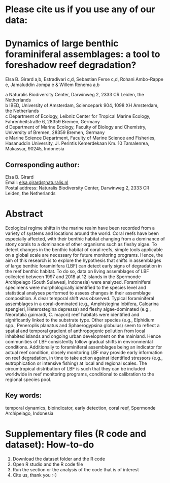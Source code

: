 # Please cite us if you use any of our data: 



# Dynamics of large benthic foraminiferal assemblages: a tool to foreshadow reef degradation?

Elsa B. Girard a,b, Estradivari c,d, Sebastian Ferse c,d, Rohani Ambo-Rappe e, Jamaluddin Jompa e & Willem Renema a,b

a Naturalis Biodiversity Center, Darwinweg 2, 2333 CR Leiden, the Netherlands\
b IBED, University of Amsterdam, Sciencepark 904, 1098 XH Amsterdam, the Netherlands\
c Department of Ecology, Leibniz Center for Tropical Marine Ecology, Fahrenheitstraße 6, 28359 Bremen, Germany\
d Department of Marine Ecology, Faculty of Biology and Chemistry, University of Bremen, 28359 Bremen, Germany\
e Marine Science Department, Faculty of Marine Science and Fisheries, Hasanuddin University, Jl. Perintis Kemerdekaan Km. 10 Tamalenrea, Makassar, 90245, Indonesia

## Corresponding author: 
Elsa B. Girard\
Email: elsa.girard@naturalis.nl\
Postal address: Naturalis Biodiversity Center, Darwinweg 2, 2333 CR Leiden, the Netherlands

# Abstract

Ecological regime shifts in the marine realm have been recorded from a variety of systems and locations around the world. Coral reefs have been especially affected, with their benthic habitat changing from a dominance of stony corals to a dominance of other organisms such as fleshy algae. To detect changes in the benthic habitat of coral reefs, simple tools applicable on a global scale are necessary for future monitoring programs. Hence, the aim of this research is to explore the hypothesis that shifts in assemblages of large benthic foraminifera (LBF) can detect early signs of degradation in the reef benthic habitat. To do so, data on living assemblages of LBF collected between 1997 and 2018 at 12 islands in the Spermonde Archipelago (South Sulawesi, Indonesia) were analyzed. Foraminiferal specimens were morphologically identified to the species level and statistical analyses performed to assess changes in their assemblage composition. A clear temporal shift was observed. Typical foraminiferal assemblages in a coral-dominated (e.g., Amphistegina lobifera, Calcarina spengleri, Heterostegina depressa) and fleshy algae-dominated (e.g., Neorotalia gaimardi, C. mayori) reef habitats were identified and significantly linked to the substrate type. Other species (e.g., Elphidium spp., Peneroplis planatus and Sphaerogypsina globulus) seem to reflect a spatial and temporal gradient of anthropogenic pollution from local inhabited islands and ongoing urban development on the mainland. Hence communities of LBF consistently follow gradual shifts in environmental conditions. Additionally to foraminiferal assemblages being an indicator for actual reef condition, closely monitoring LBF may provide early information on reef degradation, in time to take action against identified stressors (e.g., eutrophication or intensive fishing) at local and regional scales. The circumtropical distribution of LBF is such that they can be included worldwide in reef monitoring programs, conditional to calibration to the regional species pool. 

## Key words: 
temporal dynamics, bioindicator, early detection, coral reef, Spermonde Archipelago, Indonesia

# Supplementary files (R code and dataset): How-to-do
1. Download the dataset folder and the R code
2. Open R studio and the R code file
3. Run the section or the analysis of the code that is of interest
4. Cite us, thank you :-)
